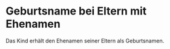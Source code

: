 # Geburtsname bei Eltern mit Ehenamen

Das Kind erhält den Ehenamen seiner Eltern als Geburtsnamen. 

